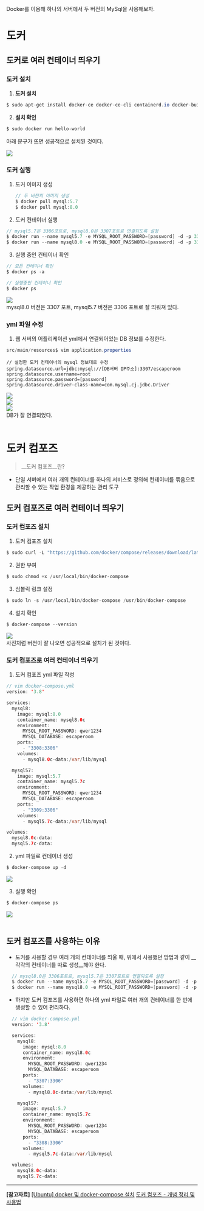 Docker를 이용해 하나의 서버에서 두 버전의 MySql을 사용해보자.

# 도커
## 도커로 여러 컨테이너 띄우기
### 도커 설치
1. __도커 설치__
  ```java
  $ sudo apt-get install docker-ce docker-ce-cli containerd.io docker-buildx-plugin docker-compose-plugin
  ```

2. __설치 확인__
  ```java
  $ sudo docker run hello-world
  ```
  아래 문구가 뜨면 성공적으로 설치된 것이다.
<div style="margin: 0; padding: 0;"><img src = https://velog.velcdn.com/images/choon0414/post/ddcbcbb8-06b7-43a4-bb84-052f95c154b5/image.png></div>

### 도커 실행
1. 도커 이미지 생성
	```java
    // 두 버전의 이미지 생성
    $ docker pull mysql:5.7
    $ docker pull mysql:8.0
    ```
2. 도커 컨테이너 실행
  ```java
  // mysql5.7은 3306포트로, mysql8.0은 3307포트로 연결되도록 설정
  $ docker run --name mysql5.7 -e MYSQL_ROOT_PASSWORD=[password] -d -p 3306:3306 mysql:5.7
  $ docker run --name mysql8.0 -e MYSQL_ROOT_PASSWORD=[password] -d -p 3307:3306 mysql:8.0
  ```
3. 실행 중인 컨테이너 확인
  ```java
  // 모든 컨테이너 확인
  $ docker ps -a

  // 실행중인 컨테이너 확인
  $ docker ps
  ```
<div style="margin: 0; padding: 0;"><img src = https://velog.velcdn.com/images/choon0414/post/8fa0a0f2-e723-4a6e-8068-44a557c4f5b0/image.png></div>
mysql8.0 버전은 3307 포트, mysql5.7 버전은 3306 포트로 잘 띄워져 있다.
<br>

### yml 파일 수정
1. 웹 서버의 어플리케이션 yml에서 연결되어있는 DB 정보를 수정한다.
  ```java
  src/main/resources$ vim application.properties
  ```
  ```
  // 설정한 도커 컨테이너의 mysql 정보대로 수정
  spring.datasource.url=jdbc:mysql://[DB서버 IP주소]:3307/escaperoom
  spring.datasource.username=root
  spring.datasource.password=[password]
  spring.datasource.driver-class-name=com.mysql.cj.jdbc.Driver
  ```
<div style="margin: 0; padding: 0;"><img src = https://velog.velcdn.com/images/choon0414/post/258c602e-ea3d-44f2-b1a9-4decd73639a7/image.png></div>
<div style="margin: 0; padding: 0;"><img src = https://velog.velcdn.com/images/choon0414/post/d75d0252-8d8c-412e-9d00-95108be27ebe/image.png
></div>
<div style="margin: 0; padding: 0;"><img src = https://velog.velcdn.com/images/choon0414/post/87d75e4d-7b15-4405-86c3-d8e83fecd8e8/image.png></div>
DB가 잘 연결되었다.
<br><br>

# 도커 컴포즈
> __도커 컴포즈__란? 
  - 단일 서버에서 여러 개의 컨테이너를 하나의 서비스로 정의해 컨테이너를 묶음으로 관리할 수 있는 작업 환경을 제공하는 관리 도구
  
## 도커 컴포즈로 여러 컨테이너 띄우기
### 도커 컴포즈 설치
1. 도커 컴포즈 설치
  ```java
  $ sudo curl -L "https://github.com/docker/compose/releases/download/latest/docker-compose-$(uname -s)-$(uname -m)" -o /usr/local/bin/docker-compose
  ```
2. 권한 부여
  ```java
  $ sudo chmod +x /usr/local/bin/docker-compose
  ```
3. 심볼릭 링크 설정
  ```java
  $ sudo ln -s /usr/local/bin/docker-compose /usr/bin/docker-compose
  ```
4. 설치 확인
  ```java
  $ docker-compose --version
  ```
<div style="margin: 0; padding: 0;"><img src = https://velog.velcdn.com/images/choon0414/post/3e60429f-f07d-4bfd-a504-911a7880070e/image.png></div>
사진처럼 버전이 잘 나오면 성공적으로 설치가 된 것이다.

### 도커 컴포즈로 여러 컨테이너 띄우기
1. 도커 컴포즈 yml 파일 작성
  ```java
  // vim docker-compose.yml
  version: '3.8'

  services:
    mysql8:
      image: mysql:8.0
      container_name: mysql8.0c
      environment:
        MYSQL_ROOT_PASSWORD: qwer1234
        MYSQL_DATABASE: escaperoom
      ports:
        - "3308:3306"
      volumes:
        - mysql8.0c-data:/var/lib/mysql

    mysql57:
      image: mysql:5.7
      container_name: mysql5.7c
      environment:
        MYSQL_ROOT_PASSWORD: qwer1234
        MYSQL_DATABASE: escaperoom
      ports:
        - "3309:3306"
      volumes:
        - mysql5.7c-data:/var/lib/mysql

  volumes:
    mysql8.0c-data:
    mysql5.7c-data:
  ```

2. yml 파일로 컨테이너 생성
  ```java
  $ docker-compose up -d
  ```
<div style="margin: 0; padding: 0;"><img src = https://velog.velcdn.com/images/choon0414/post/d5698178-b70f-492e-acb1-735b5c49718e/image.png></div>


3. 실행 확인
  ```java
  $ docker-compose ps
  ```
<div style="margin: 0; padding: 0;"><img src = https://velog.velcdn.com/images/choon0414/post/edac2778-ded1-4c3b-bf38-b8614a1a130f/image.png></div>
<br>
  
## 도커 컴포즈를 사용하는 이유
- 도커를 사용할 경우 여러 개의 컨테이너를 띄울 때, 위에서 사용했던 방법과 같이 __각각의 컨테이너를 따로 생성__해야 한다.
```java
  // mysql8.0은 3306포트로, mysql5.7은 3307포트로 연결되도록 설정
  $ docker run --name mysql5.7 -e MYSQL_ROOT_PASSWORD=[password] -d -p 3306:3306 mysql:5.7
  $ docker run --name mysql8.0 -e MYSQL_ROOT_PASSWORD=[password] -d -p 3307:3306 mysql:8.0
  ```
- 하지만 도커 컴포즈를 사용하면 하나의 yml 파일로 여러 개의 컨테이너를 한 번에 생성할 수 있어 편리하다.
```java
  // vim docker-compose.yml
  version: '3.8'

  services:
    mysql8:
      image: mysql:8.0
      container_name: mysql8.0c
      environment:
        MYSQL_ROOT_PASSWORD: qwer1234
        MYSQL_DATABASE: escaperoom
      ports:
        - "3307:3306"
      volumes:
        - mysql8.0c-data:/var/lib/mysql

    mysql57:
      image: mysql:5.7
      container_name: mysql5.7c
      environment:
        MYSQL_ROOT_PASSWORD: qwer1234
        MYSQL_DATABASE: escaperoom
      ports:
        - "3308:3306"
      volumes:
        - mysql5.7c-data:/var/lib/mysql

  volumes:
    mysql8.0c-data:
    mysql5.7c-data:
  ```

---

__[참고자료]__
[[Ubuntu] docker 및 docker-compose 설치](https://zhfvkq.tistory.com/41)
[도커 컴포즈 - 개념 정리 및 사용법](https://seosh817.tistory.com/387)

 
